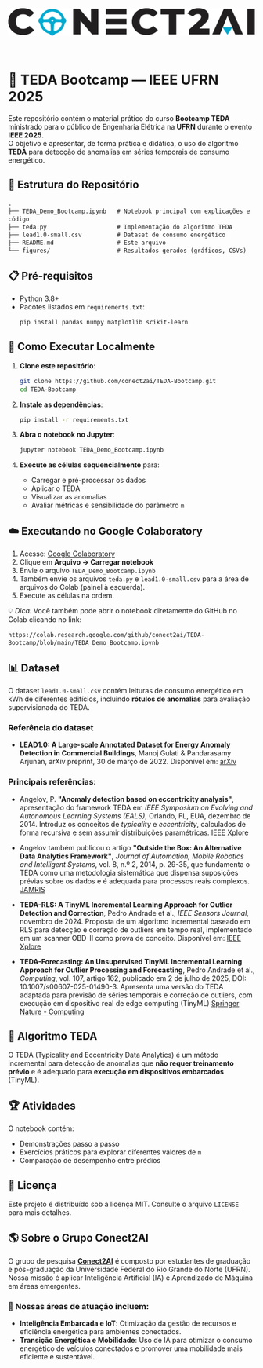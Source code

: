 
&nbsp;
&nbsp;
<p align="center">
  <img width="800" src="./figures/conecta_logo.png" />
</p> 

&nbsp;

# 🧠 TEDA Bootcamp — IEEE UFRN 2025

Este repositório contém o material prático do curso **Bootcamp TEDA** ministrado para o público de Engenharia Elétrica na **UFRN** durante o evento **IEEE 2025**.  
O objetivo é apresentar, de forma prática e didática, o uso do algoritmo **TEDA** para detecção de anomalias em séries temporais de consumo energético.

## 📂 Estrutura do Repositório

```
.
├── TEDA_Demo_Bootcamp.ipynb   # Notebook principal com explicações e código
├── teda.py                    # Implementação do algoritmo TEDA
├── lead1.0-small.csv          # Dataset de consumo energético
├── README.md                  # Este arquivo
└── figures/                   # Resultados gerados (gráficos, CSVs)
```

## 📋 Pré-requisitos

- Python 3.8+
- Pacotes listados em `requirements.txt`:
  ```bash
  pip install pandas numpy matplotlib scikit-learn
  ```

## 🚀 Como Executar Localmente

1. **Clone este repositório**:
   ```bash
   git clone https://github.com/conect2ai/TEDA-Bootcamp.git
   cd TEDA-Bootcamp
   ```

2. **Instale as dependências**:
   ```bash
   pip install -r requirements.txt
   ```

3. **Abra o notebook no Jupyter**:
   ```bash
   jupyter notebook TEDA_Demo_Bootcamp.ipynb
   ```

4. **Execute as células sequencialmente** para:
   - Carregar e pré-processar os dados
   - Aplicar o TEDA
   - Visualizar as anomalias
   - Avaliar métricas e sensibilidade do parâmetro `m`

## ☁️ Executando no Google Colaboratory

1. Acesse: [Google Colaboratory](https://colab.research.google.com/)
2. Clique em **Arquivo → Carregar notebook**
3. Envie o arquivo `TEDA_Demo_Bootcamp.ipynb`
4. Também envie os arquivos `teda.py` e `lead1.0-small.csv` para a área de arquivos do Colab (painel à esquerda).
5. Execute as células na ordem.

💡 *Dica:* Você também pode abrir o notebook diretamente do GitHub no Colab clicando no link:
```
https://colab.research.google.com/github/conect2ai/TEDA-Bootcamp/blob/main/TEDA_Demo_Bootcamp.ipynb
```

## 📊 Dataset

O dataset `lead1.0-small.csv` contém leituras de consumo energético em kWh de diferentes edifícios, incluindo **rótulos de anomalias** para avaliação supervisionada do TEDA.

### Referência do dataset  
- **LEAD1.0: A Large-scale Annotated Dataset for Energy Anomaly Detection in Commercial Buildings**, Manoj Gulati & Pandarasamy Arjunan, arXiv preprint, 30 de março de 2022. Disponível em: [arXiv](https://arxiv.org/abs/2203.17256)

### Principais referências:

- Angelov, P. **"Anomaly detection based on eccentricity analysis"**, apresentação do framework TEDA em *IEEE Symposium on Evolving and Autonomous Learning Systems (EALS)*, Orlando, FL, EUA, dezembro de 2014. Introduz os conceitos de *typicality* e *eccentricity*, calculados de forma recursiva e sem assumir distribuições paramétricas.  [IEEE Xplore](https://ieeexplore.ieee.org/document/7009497) 

- Angelov também publicou o artigo **"Outside the Box: An Alternative Data Analytics Framework"**, *Journal of Automation, Mobile Robotics and Intelligent Systems*, vol. 8, n.º 2, 2014, p. 29-35, que fundamenta o TEDA como uma metodologia sistemática que dispensa suposições prévias sobre os dados e é adequada para processos reais complexos.  [JAMRIS](https://www.jamris.org/index.php/JAMRIS/article/view/299)


- **TEDA-RLS: A TinyML Incremental Learning Approach for Outlier Detection and Correction**, Pedro Andrade et al., *IEEE Sensors Journal*, novembro de 2024. Proposta de um algoritmo incremental baseado em RLS para detecção e correção de outliers em tempo real, implementado em um scanner OBD-II como prova de conceito. Disponível em: [IEEE Xplore](https://ieeexplore.ieee.org/abstract/document/10682534)

- **TEDA-Forecasting: An Unsupervised TinyML Incremental Learning Approach for Outlier Processing and Forecasting**, Pedro Andrade et al., *Computing*, vol. 107, artigo 162, publicado em 2 de julho de 2025, DOI: 10.1007/s00607-025-01490-3. Apresenta uma versão do TEDA adaptada para previsão de séries temporais e correção de outliers, com execução em dispositivo real de edge computing (TinyML)  [Springer Nature - Computing](https://link.springer.com/article/10.1007/s00607-025-01490-3)


## 🧩 Algoritmo TEDA

O TEDA (Typicality and Eccentricity Data Analytics) é um método incremental para detecção de anomalias que **não requer treinamento prévio** e é adequado para **execução em dispositivos embarcados** (TinyML).

## 🏆 Atividades

O notebook contém:
- Demonstrações passo a passo
- Exercícios práticos para explorar diferentes valores de `m`
- Comparação de desempenho entre prédios

## 📜 Licença

Este projeto é distribuído sob a licença MIT. Consulte o arquivo `LICENSE` para mais detalhes.

## 🌎 Sobre o Grupo Conect2AI

O grupo de pesquisa [**Conect2AI**](http://conect2ai.dca.ufrn.br) é composto por estudantes de graduação e pós-graduação da Universidade Federal do Rio Grande do Norte (UFRN). Nossa missão é aplicar Inteligência Artificial (IA) e Aprendizado de Máquina em áreas emergentes.

### 🎯 Nossas áreas de atuação incluem:

- **Inteligência Embarcada e IoT**: Otimização da gestão de recursos e eficiência energética para ambientes conectados.
- **Transição Energética e Mobilidade**: Uso de IA para otimizar o consumo energético de veículos conectados e promover uma mobilidade mais eficiente e sustentável.
